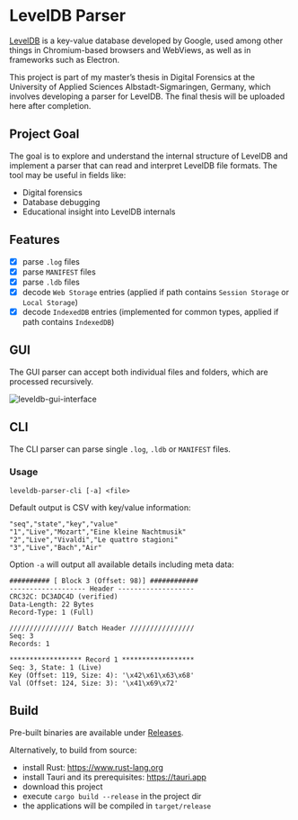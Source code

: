 # LevelDB Parser
[LevelDB](https://github.com/google/leveldb) is a key-value database developed by Google, used among other things in Chromium-based browsers and WebViews, as well as in frameworks such as Electron. 

This project is part of my master’s thesis in Digital Forensics at the University of Applied Sciences Albstadt-Sigmaringen, Germany, which involves developing a parser for LevelDB. The final thesis will be uploaded here after completion.

## Project Goal

The goal is to explore and understand the internal structure of LevelDB and implement a parser that can read and interpret LevelDB file formats. The tool may be useful in fields like:

- Digital forensics
- Database debugging
- Educational insight into LevelDB internals


## Features

- [x] parse `.log` files
- [x] parse `MANIFEST` files
- [x] parse `.ldb` files
- [x] decode `Web Storage` entries (applied if path contains `Session Storage` or `Local Storage`)
- [x] decode `IndexedDB` entries (implemented for common types, applied if path contains `IndexedDB`)

## GUI
The GUI parser can accept both individual files and folders, which are processed recursively.

<img alt="leveldb-gui-interface" src="https://github.com/user-attachments/assets/a3df841b-6623-4e5d-838f-0b83faed630e" />


## CLI
The CLI parser can parse single `.log`, `.ldb` or `MANIFEST` files. 

### Usage
`leveldb-parser-cli [-a] <file>`

Default output is CSV with key/value information:
```
"seq","state","key","value"
"1","Live","Mozart","Eine kleine Nachtmusik"
"2","Live","Vivaldi","Le quattro stagioni"
"3","Live","Bach","Air"
```

Option `-a` will output all available details including meta data:
```
########## [ Block 3 (Offset: 98)] ############
------------------- Header -------------------
CRC32C: DC3ADC4D (verified)
Data-Length: 22 Bytes
Record-Type: 1 (Full)

//////////////// Batch Header ////////////////
Seq: 3
Records: 1

****************** Record 1 ******************
Seq: 3, State: 1 (Live)
Key (Offset: 119, Size: 4): '\x42\x61\x63\x68'
Val (Offset: 124, Size: 3): '\x41\x69\x72'
```

## Build
Pre-built binaries are available under [Releases](https://github.com/huebicode/leveldb-parser/releases).

Alternatively, to build from source:
- install Rust: https://www.rust-lang.org
- install Tauri and its prerequisites: https://tauri.app
- download this project
- execute `cargo build --release` in the project dir
- the applications will be compiled in `target/release`

